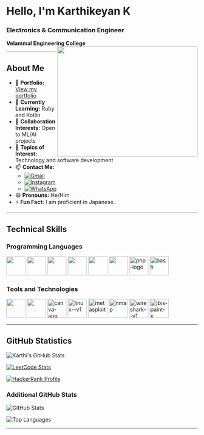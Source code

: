 # Hello, I'm Karthikeyan K

### Electronics & Communication Engineer
**Velammal Engineering College**
<img align="right" width="370" height="290" src="https://i.pinimg.com/originals/47/f0/34/47f0342cec72b800463bf003eac1257e.gif">

---

## About Me
- 🔭 **Portfolio:** [View my portfolio](https://your-portfolio-url.web.app/)                                                 
- 🌱 **Currently Learning:** Ruby and Kotlin 
- 👯 **Collaboration Interests:** Open to ML/AI projects
- 💬 **Topics of Interest:** Technology and software development
- 📫 **Contact Me:**
  - [![Gmail](https://img.shields.io/badge/Gmail-D14836?style=for-the-badge&logo=gmail&logoColor=white)](mailto:Karthikeyan02116k@gmail.com)
  - [![Instagram](https://img.shields.io/badge/Instagram-E4405F?style=for-the-badge&logo=instagram&logoColor=white)](https://instagram.com/itz_karthi_k_)
  - [![WhatsApp](https://img.shields.io/badge/WhatsApp-25D366?style=for-the-badge&logo=whatsapp&logoColor=white)](https://wa.me/918122402564)
- 😄 **Pronouns:** He/Him
- ⚡ **Fun Fact:** I am proficient in Japanese.

---

## Technical Skills
### Programming Languages
<img height="50" width="50" src="https://img.icons8.com/color/48/000000/python.png" /> 
<img height="50" width="50" src="https://img.icons8.com/color/48/000000/java-coffee-cup-logo.png" /> 
<img height="50" width="50" src="https://img.icons8.com/color/48/000000/c-plus-plus-logo.png" /> 
<img height="50" width="50" src="https://img.icons8.com/color/48/000000/html-5.png" /> 
<img height="50" width="50" src="https://img.icons8.com/color/48/000000/css3.png" /> 
<img height="50" width="50" src="https://img.icons8.com/color/48/000000/javascript.png"/> 
<img width="50" height="50" src="https://img.icons8.com/officel/80/php-logo.png" alt="php-logo"/> 
<img width="50" height="50" src="https://img.icons8.com/plasticine/100/bash.png" alt="bash"/>

### Tools and Technologies
<img height="50" width="50" src="https://img.icons8.com/color/48/000000/visual-studio-code-2019.png"/> 
<img height="50" width="50" src="https://img.icons8.com/dusk/64/000000/anaconda.png"/>
<img width="50" height="50" src="https://img.icons8.com/fluency/48/canva-app.png" alt="canva-app"/>
<img width="50" height="50" src="https://img.icons8.com/color/48/linux--v1.png" alt="linux--v1"/>
<img width="50" height="50" src="https://img.icons8.com/fluency/48/metasploit.png" alt="metasploit"/>
<img width="50" height="50" src="https://img.icons8.com/color/48/nmap.png" alt="nmap"/>
<img width="50" height="50" src="https://img.icons8.com/nolan/64/wireshark--v1.png" alt="wireshark--v1"/>
<img width="50" height="50" src="https://img.icons8.com/color/48/ibis-paint-x.png" alt="ibis-paint-x"/>

---

## GitHub Statistics
![Karthi's GitHub Stats](https://github-readme-stats.vercel.app/api?username=karthi-keyank&theme=dark&show_icons=true&hide=issues,contribs)

[![LeetCode Stats](https://leetcard.jacoblin.cool/5ncMbbzMUz?theme=dark&font=Battambang)](https://leetcode.com/5ncMbbzMUz)

[![HackerRank Profile](https://img.shields.io/badge/HackerRank-2EC866?style=for-the-badge&logo=HackerRank&logoColor=white)](https://www.hackerrank.com/karthikeyan_K_)

### Additional GitHub Stats
![GitHub Stats](https://github-readme-stats.vercel.app/api?username=karthi-keyank&theme=blue-green)

![Top Languages](https://github-readme-stats.vercel.app/api/top-langs/?username=karthi-keyank&theme=blue-green)

---
